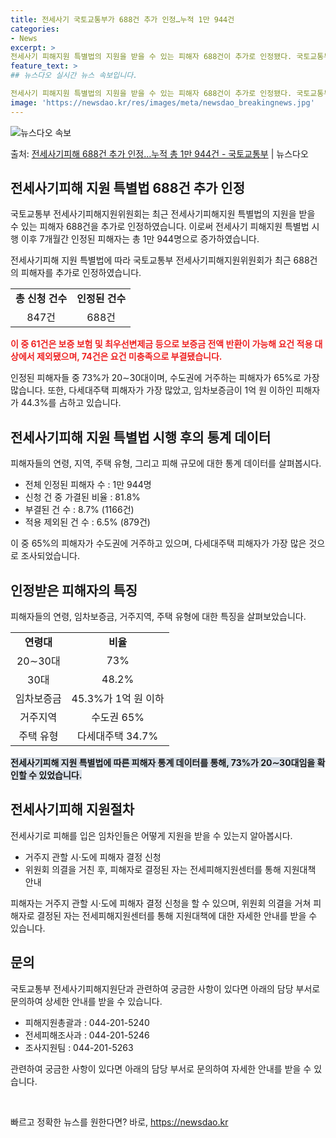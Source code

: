 ```yaml
---
title: 전세사기 국토교통부가 688건 추가 인정…누적 1만 944건
categories:
- News
excerpt: >
전세사기 피해지원 특별법의 지원을 받을 수 있는 피해자 688건이 추가로 인정됐다. 국토교통부 전세사기피해지…
feature_text: >
## 뉴스다오 실시간 뉴스 속보입니다.

전세사기 피해지원 특별법의 지원을 받을 수 있는 피해자 688건이 추가로 인정됐다. 국토교통부 전세사기피해지…
image: 'https://newsdao.kr/res/images/meta/newsdao_breakingnews.jpg'
---
```


![뉴스다오 속보](https://newsdao.kr/res/images/meta/newsdao_breakingnews.jpg)

<p>출처: <a href="https://newsdao.kr/2928" rel="dofollow">전세사기피해 688건 추가 인정…누적 총 1만 944건 - 국토교통부</a> | 뉴스다오</p>

<h2 data-ke-size="size26">전세사기피해 지원 특별법 688건 추가 인정</h2>
국토교통부 전세사기피해지원위원회는 최근 전세사기피해지원 특별법의 지원을 받을 수 있는 피해자 688건을 추가로 인정하였습니다. 이로써 전세사기 피해지원 특별법 시행 이후 7개월간 인정된 피해자는 총 1만 944명으로 증가하였습니다.

<p data-ke-size="size16">전세사기피해 지원 특별법에 따라 국토교통부 전세사기피해지원위원회가 최근 688건의 피해자를 추가로 인정하였습니다.</p>

<table>
  <tr>
    <td style="text-align: center; height: 17px;"><b>총 신청 건수</b></td>
    <td style="text-align: center; height: 17px;"><b>인정된 건수</b></td>
  </tr>
  <tr>
    <td style="text-align: center; height: 17px;">847건</td>
    <td style="text-align: center; height: 17px;">688건</td>
  </tr>
</table>

<b><span style="color: #ee2323;">이 중 61건은 보증 보험 및 최우선변제금 등으로 보증금 전액 반환이 가능해 요건 적용 대상에서 제외됐으며, 74건은 요건 미충족으로 부결됐습니다.</span></b>

인정된 피해자들 중 73%가 20∼30대이며, 수도권에 거주하는 피해자가 65%로 가장 많습니다. 또한, 다세대주택 피해자가 가장 많았고, 임차보증금이 1억 원 이하인 피해자가 44.3%를 占하고 있습니다.

<h2 data-ke-size="size26">전세사기피해 지원 특별법 시행 후의 통계 데이터</h2>
피해자들의 연령, 지역, 주택 유형, 그리고 피해 규모에 대한 통계 데이터를 살펴봅시다.

<ul>
  <li>전체 인정된 피해자 수 : 1만 944명</li>
  <li>신청 건 중 가결된 비율 : 81.8%</li>
  <li>부결된 건 수 : 8.7% (1166건)</li>
  <li>적용 제외된 건 수 : 6.5% (879건)</li>
</ul>

<p data-ke-size="size16">이 중 65%의 피해자가 수도권에 거주하고 있으며, 다세대주택 피해자가 가장 많은 것으로 조사되었습니다.</p>

<h2 data-ke-size="size26">인정받은 피해자의 특징</h2>
피해자들의 연령, 임차보증금, 거주지역, 주택 유형에 대한 특징을 살펴보았습니다.

<table>
  <tr>
    <td style="text-align: center; height: 17px;"><b>연령대</b></td>
    <td style="text-align: center; height: 17px;"><b>비율</b></td>
  </tr>
  <tr>
    <td style="text-align: center; height: 17px;">20∼30대</td>
    <td style="text-align: center; height: 17px;">73%</td>
  </tr>
  <tr>
    <td style="text-align: center; height: 17px;">30대</td>
    <td style="text-align: center; height: 17px;">48.2%</td>
  </tr>
  <tr>
    <td style="text-align: center; height: 17px;">임차보증금</td>
    <td style="text-align: center; height: 17px;">45.3%가 1억 원 이하</td>
  </tr>
  <tr>
    <td style="text-align: center; height: 17px;">거주지역</td>
    <td style="text-align: center; height: 17px;">수도권 65%</td>
  </tr>
  <tr>
    <td style="text-align: center; height: 17px;">주택 유형</b></td>
    <td style="text-align: center; height: 17px;">다세대주택 34.7%</td>
  </tr>
</table>

<b><span style="background-color: #21538527;">전세사기피해 지원 특별법에 따른 피해자 통계 데이터를 통해, 73%가 20∼30대임을 확인할 수 있었습니다.</span></b>

<h2 data-ke-size="size26">전세사기피해 지원절차</h2>
전세사기로 피해를 입은 임차인들은 어떻게 지원을 받을 수 있는지 알아봅시다. 

<ul>
  <li>거주지 관할 시·도에 피해자 결정 신청</li>
  <li>위원회 의결을 거친 후, 피해자로 결정된 자는 전세피해지원센터를 통해 지원대책 안내</li>
</ul>

<p data-ke-size="size16">피해자는 거주지 관할 시·도에 피해자 결정 신청을 할 수 있으며, 위원회 의결을 거쳐 피해자로 결정된 자는 전세피해지원센터를 통해 지원대책에 대한 자세한 안내를 받을 수 있습니다.</p>

<h2 data-ke-size="size26">문의</h2>
국토교통부 전세사기피해지원단과 관련하여 궁금한 사항이 있다면 아래의 담당 부서로 문의하여 상세한 안내를 받을 수 있습니다.
<ul>
  <li>피해지원총괄과 : 044-201-5240</li>
  <li>전세피해조사과 : 044-201-5246</li>
  <li>조사지원팀 : 044-201-5263</li>
</ul>

<p data-ke-size="size16">관련하여 궁금한 사항이 있다면 아래의 담당 부서로 문의하여 자세한 안내를 받을 수 있습니다.</p>

<p data-ke-size="size16">&nbsp;</p> 

빠르고 정확한 뉴스를 원한다면? 바로, <a href="https://newsdao.kr" rel="dofollow">https://newsdao.kr</a>


    
